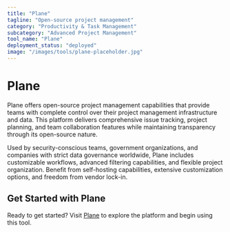 ```yaml
---
title: "Plane"
tagline: "Open-source project management"
category: "Productivity & Task Management"
subcategory: "Advanced Project Management"
tool_name: "Plane"
deployment_status: "deployed"
image: "/images/tools/plane-placeholder.jpg"
---
```


# Plane

Plane offers open-source project management capabilities that provide teams with complete control over their project management infrastructure and data. This platform delivers comprehensive issue tracking, project planning, and team collaboration features while maintaining transparency through its open-source nature.

Used by security-conscious teams, government organizations, and companies with strict data governance worldwide, Plane includes customizable workflows, advanced filtering capabilities, and flexible project organization. Benefit from self-hosting capabilities, extensive customization options, and freedom from vendor lock-in.

## Get Started with Plane

Ready to get started? Visit [Plane](https://plane.so) to explore the platform and begin using this tool.